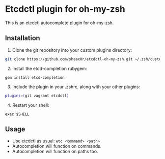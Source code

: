 # Etcdctl plugin for oh-my-zsh
This is an etcdctl autocomplete plugin for oh-my-zsh.

## Installation
1. Clone the git repository into your custom plugins directory:
```bash
git clone https://github.com/sheax0r/etcdctl-oh-my-zsh.git ~/.zsh/custom/plugins/etcdctl
```

2. Install the etcd-completion rubygem:
```
gem install etcd-completion
```

3. Include the plugin in your .zshrc, along with your other plugins:
```bash
plugins=(git vagrant etcdctl)
```

4. Restart your shell:
```
exec $SHELL
```

## Usage
* Use etcdctl as usual: ```etc <command> <path>```
* Autocompletion will function on commands.
* Autocompletion will function on paths too.
